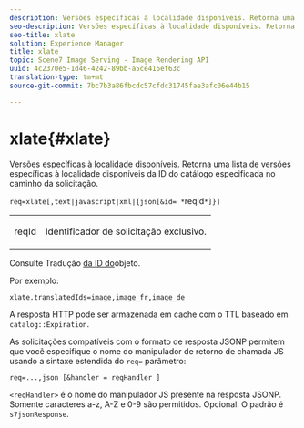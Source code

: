 ```yaml
---
description: Versões específicas à localidade disponíveis. Retorna uma lista de versões específicas à localidade disponíveis da ID do catálogo especificada no caminho da solicitação.
seo-description: Versões específicas à localidade disponíveis. Retorna uma lista de versões específicas à localidade disponíveis da ID do catálogo especificada no caminho da solicitação.
seo-title: xlate
solution: Experience Manager
title: xlate
topic: Scene7 Image Serving - Image Rendering API
uuid: 4c2370e5-1d46-4242-89bb-a5ce416ef63c
translation-type: tm+mt
source-git-commit: 7bc7b3a86fbcdc57cfdc31745fae3afc06e44b15

---
```



# xlate{#xlate}

Versões específicas à localidade disponíveis. Retorna uma lista de versões específicas à localidade disponíveis da ID do catálogo especificada no caminho da solicitação.

`req=xlate[,text|javascript|xml|{json[&id= *`reqId`*]}]`

<table id="simpletable_8970A3A5A64F4DC2B184E251993390C5"> 
 <tr class="strow"> 
  <td class="stentry"> <p><span class="codeph"><span class="varname"> reqId</span></span> </p> </td> 
  <td class="stentry"> <p>Identificador de solicitação exclusivo. </p></td> 
 </tr> 
</table>

Consulte Tradução [da ID do](../../../../../../is-api/http-ref/image-serving-api-ref/c-http-protocol-reference/c-syntax-and-features/r-object-id-translation.md#reference-cf3e34e6cbb346d69ded9982bfdef414)objeto.

Por exemplo:

`xlate.translatedIds=image,image_fr,image_de`

A resposta HTTP pode ser armazenada em cache com o TTL baseado em `catalog::Expiration`.

As solicitações compatíveis com o formato de resposta JSONP permitem que você especifique o nome do manipulador de retorno de chamada JS usando a sintaxe estendida do `req=` parâmetro:

`req=...,json [&handler = reqHandler ]`

`<reqHandler>` é o nome do manipulador JS presente na resposta JSONP. Somente caracteres a-z, A-Z e 0-9 são permitidos. Opcional. O padrão é `s7jsonResponse`.
